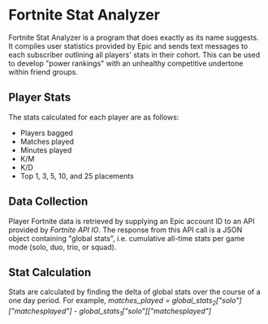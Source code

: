 # Fortnite Stat Analyzer
Fortnite Stat Analyzer is a program that does exactly as its name suggests. It compiles user statistics provided by Epic and sends text messages to each subscriber outlining all players' stats in their cohort. This can be used to develop "power rankings" with an unhealthy competitive undertone within friend groups.
## Player Stats
The stats calculated for each player are as follows:
- Players bagged
- Matches played
- Minutes played
- K/M
- K/D
- Top 1, 3, 5, 10, and 25 placements
## Data Collection
Player Fortnite data is retrieved by supplying an Epic account ID to an API provided by _Fortnite API IO_. The response from this API call is a JSON object containing "global stats", i.e. cumulative all-time stats per game mode (solo, duo, trio, or squad).
## Stat Calculation
Stats are calculated by finding the delta of global stats over the course of a one day period. For example, _matches_played = global_stats<sub>2</sub>["solo"]["matchesplayed"] - global_stats<sub>1</sub>["solo"]["matchesplayed"]_
